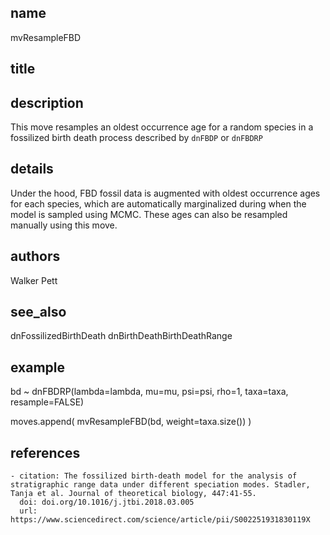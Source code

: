 ## name
mvResampleFBD
## title
## description
This move resamples an oldest occurrence age for a random species in a fossilized birth death process described by `dnFBDP` or `dnFBDRP`
## details
Under the hood, FBD fossil data is augmented with oldest occurrence ages for each species, which are automatically marginalized during when the model is sampled using MCMC. These ages can also be resampled manually using this move.
## authors
Walker Pett
## see_also
dnFossilizedBirthDeath
dnBirthDeathBirthDeathRange
## example
bd ~ dnFBDRP(lambda=lambda, mu=mu, psi=psi, rho=1, taxa=taxa, resample=FALSE)

moves.append( mvResampleFBD(bd, weight=taxa.size()) )
## references
	- citation: The fossilized birth-death model for the analysis of stratigraphic range data under different speciation modes. Stadler, Tanja et al. Journal of theoretical biology, 447:41-55.
	  doi: doi.org/10.1016/j.jtbi.2018.03.005
	  url: https://www.sciencedirect.com/science/article/pii/S002251931830119X
